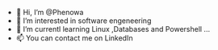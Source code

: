 - 👋 Hi, I’m @Phenowa
- 👀 I’m interested in software engeneering 
- 🌱 I’m currentl learning Linux ,Databases and Powershell ...
- 📫 You can contact me on LinkedIn  

<!---
phenowa/phenowa is a ✨ special ✨ repository because its `README.md` (this file) appears on your GitHub profile.
You can click the Preview link to take a look at your changes.
--->
